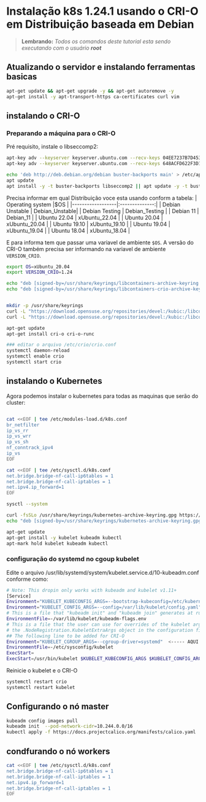 # Instalação k8s 1.24.1 usando o CRI-O em Distribuição baseada em Debian

> **Lembrando:** _Todos os comandos deste tutorial esta sendo executando com o usuário **root**_


## Atualizando o servidor e instalando ferramentas basicas

````bash
apt-get update && apt-get upgrade -y && apt-get autoremove -y 
apt-get install -y apt-transport-https ca-certificates curl vim
````

## instalando o CRI-O

### Preparando a máquina para o CRI-O

Pré requisito, instale o libseccomp2:

````bash
apt-key adv --keyserver keyserver.ubuntu.com --recv-keys 04EE7237B7D453EC
apt-key adv --keyserver keyserver.ubuntu.com --recv-keys 648ACFD622F3D138

echo 'deb http://deb.debian.org/debian buster-backports main' > /etc/apt/sources.list.d/backports.list
apt update
apt install -y -t buster-backports libseccomp2 || apt update -y -t buster-backports libseccomp2
````
Precisa informar em qual Distribuição voce esta usando conform a tabela:
| Operating system |$OS             |
|------------------|:--------------:|
| Debian Unstable  | Debian_Unstable|
| Debian Testing   | Debian_Testing |
| Debian 11        | Debian_11      |
| Ubuntu 22.04     | xUbuntu_22.04  |
| Ubuntu 20.04     | xUbuntu_20.04  |
| Ubuntu 19.10     | xUbuntu_19.10  |
| Ubuntu 19.04     | xUbuntu_19.04  |
| Ubuntu 18.04     | xUbuntu_18.04  |

E para informa tem que passar uma variavel de ambiente `$OS`.
A versão do CRI-O também precisa ser informando na variavel de ambiente `VERSION_CRIO`.

````bash     
export OS=xUbuntu_20.04
export VERSION_CRIO=1.24

echo "deb [signed-by=/usr/share/keyrings/libcontainers-archive-keyring.gpg] https://download.opensuse.org/repositories/devel:/kubic:/libcontainers:/stable/$OS/ /" > /etc/apt/sources.list.d/devel:kubic:libcontainers:stable.list
echo "deb [signed-by=/usr/share/keyrings/libcontainers-crio-archive-keyring.gpg]  https://download.opensuse.org/repositories/devel:/kubic:/libcontainers:/stable:/cri-o:/$VERSION_CRIO/$OS /" > /etc/apt/sources.list.d/devel:kubic:libcontainers:stable:cri-o:$VERSION_CRIO.list


mkdir -p /usr/share/keyrings
curl -L "https://download.opensuse.org/repositories/devel:/kubic:/libcontainers:/stable/$OS/Release.key" | gpg --dearmor -o /usr/share/keyrings/libcontainers-archive-keyring.gpg
curl -L "https://download.opensuse.org/repositories/devel:/kubic:/libcontainers:/stable:/cri-o:/$VERSION_CRIO/$OS/Release.key" | gpg --dearmor -o /usr/share/keyrings/libcontainers-crio-archive-keyring.gpg

apt-get update
apt-get install cri-o cri-o-runc

### editar o arquivo /etc/crio/crio.conf
systemctl daemon-reload
systemctl enable crio
systemctl start crio
````

## instalando o Kubernetes 

Agora podemos instalar o kubernetes para todas as maquinas que serão do cluster:

````bash

cat <<EOF | tee /etc/modules-load.d/k8s.conf
br_netfilter
ip_vs_rr
ip_vs_wrr
ip_vs_sh
nf_conntrack_ipv4
ip_vs
EOF

cat <<EOF | tee /etc/sysctl.d/k8s.conf
net.bridge.bridge-nf-call-ip6tables = 1
net.bridge.bridge-nf-call-iptables = 1
net.ipv4.ip_forward=1
EOF

sysctl --system

curl -fsSLo /usr/share/keyrings/kubernetes-archive-keyring.gpg https://packages.cloud.google.com/apt/doc/apt-key.gpg
echo "deb [signed-by=/usr/share/keyrings/kubernetes-archive-keyring.gpg] https://apt.kubernetes.io/ kubernetes-xenial main" | tee /etc/apt/sources.list.d/kubernetes.list

apt-get update
apt-get install -y kubelet kubeadm kubectl
apt-mark hold kubelet kubeadm kubectl
````
### configuração do systemd no cgoup kubelet

Edite o arquivo /usr/lib/systemd/system/kubelet.service.d/10-kubeadm.conf conforme como:
````bash
# Note: This dropin only works with kubeadm and kubelet v1.11+
[Service]
Environment="KUBELET_KUBECONFIG_ARGS=--bootstrap-kubeconfig=/etc/kubernetes/bootstrap-kubelet.conf --kubeconfig=/etc/kubernetes/kubelet.conf"
Environment="KUBELET_CONFIG_ARGS=--config=/var/lib/kubelet/config.yaml"
# This is a file that "kubeadm init" and "kubeadm join" generates at runtime, populating the KUBELET_KUBEADM_ARGS variable dynamically
EnvironmentFile=-/var/lib/kubelet/kubeadm-flags.env
# This is a file that the user can use for overrides of the kubelet args as a last resort. Preferably, the user should use
# the .NodeRegistration.KubeletExtraArgs object in the configuration files instead. KUBELET_EXTRA_ARGS should be sourced from this file.
## The following line to be added for CRI-O 
Environment="KUBELET_CGROUP_ARGS=--cgroup-driver=systemd"  <----- AQUI
EnvironmentFile=-/etc/sysconfig/kubelet
ExecStart=
ExecStart=/usr/bin/kubelet $KUBELET_KUBECONFIG_ARGS $KUBELET_CONFIG_ARGS $KUBELET_KUBEADM_ARGS $KUBELET_EXTRA_ARGS $KUBELET_CGROUP_ARGS <----- AQUI
````
Reinicie o kubelet e o CRI-O
````bash
systemctl restart crio 
systemctl restart kubelet 
````

## Configurando o nó master

````bash
kubeadm config images pull
kubeadm init  --pod-network-cidr=10.244.0.0/16
kubectl apply -f https://docs.projectcalico.org/manifests/calico.yaml


````

## condfurando o nó workers

````bash
cat <<EOF | tee /etc/sysctl.d/k8s.conf
net.bridge.bridge-nf-call-ip6tables = 1
net.bridge.bridge-nf-call-iptables = 1
net.ipv4.ip_forward=1
net.bridge.bridge-nf-call-iptables = 1
EOF
````
